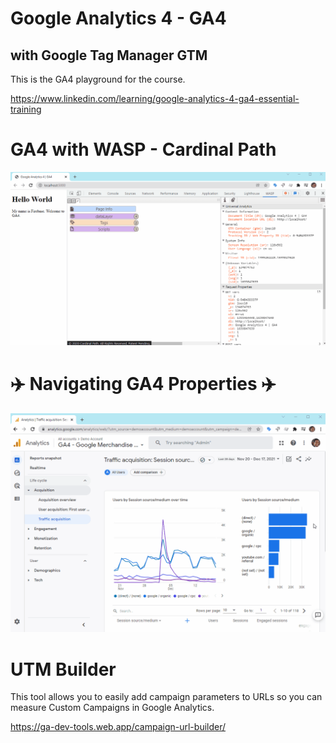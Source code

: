 # Google Analytics 4 - GA4

## with Google Tag Manager GTM

This is the GA4 playground for the course.

https://www.linkedin.com/learning/google-analytics-4-ga4-essential-training

# GA4 with WASP - Cardinal Path

![WASP](ga4.gif)

# ✈️ Navigating GA4 Properties ✈️

![GA4 Demo](ga4-demo.gif)

# UTM Builder

This tool allows you to easily add campaign parameters to URLs so you can measure Custom Campaigns in Google Analytics.

https://ga-dev-tools.web.app/campaign-url-builder/